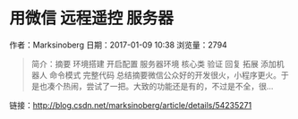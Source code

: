 # 用微信 远程遥控 服务器
作者：Marksinoberg
日期：2017-01-09 10:38
浏览量：2794
> 简介：摘要
环境搭建
开启配置
服务器环境
核心类
验证
回复
拓展
添加机器人
命令模式
完整代码
总结摘要微信公众好的开发很火，小程序更火。于是也凑个热闹，尝试了一把。大致的功能还是有的，不过是不全，很...

 链接：http://blog.csdn.net/marksinoberg/article/details/54235271
